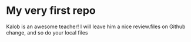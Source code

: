 # My very first repo

Kalob is an awesome teacher! I will leave him a nice review.files on Github change, and so do your local files

